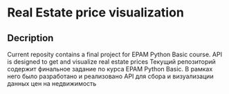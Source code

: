 # Real Estate price visualization
## Decription
Current reposity contains a final project for EPAM Python Basic course.
API is designed to get and visualize real estate prices
Текущий репозиторий содержит финальное задание по курса EPAM Python Basic.
В рамках него было разработано и реализовано API для сбора и визуализации данных 
цен на недвижимость